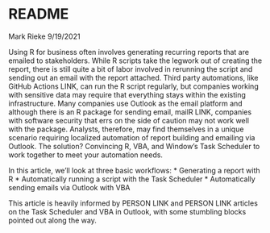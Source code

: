 README
================
Mark Rieke
9/19/2021

Using R for business often involves generating recurring reports that
are emailed to stakeholders. While R scripts take the legwork out of
creating the report, there is still quite a bit of labor involved in
rerunning the script and sending out an email with the report attached.
Third party automations, like GitHub Actions LINK, can run the R script
regularly, but companies working with sensitive data may require that
everything stays within the existing infrastructure. Many companies use
Outlook as the email platform and although there is an R package for
sending email, mailR LINK, companies with software security that errs on
the side of caution may not work well with the package. Analysts,
therefore, may find themselves in a unique scenario requiring localized
automation of report building and emailing via Outlook. The solution?
Convincing R, VBA, and Window’s Task Scheduler to work together to meet
your automation needs.

In this article, we’ll look at three basic workflows: \* Generating a
report with R \* Automatically running a script with the Task Scheduler
\* Automatically sending emails via Outlook with VBA

This article is heavily informed by PERSON LINK and PERSON LINK articles
on the Task Scheduler and VBA in Outlook, with some stumbling blocks
pointed out along the way.
